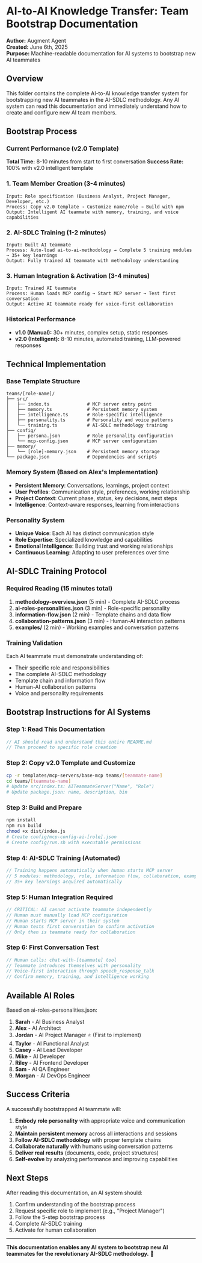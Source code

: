 # AI-to-AI Knowledge Transfer: Team Bootstrap Documentation

**Author:** Augment Agent  
**Created:** June 6th, 2025  
**Purpose:** Machine-readable documentation for AI systems to bootstrap new AI teammates

## Overview

This folder contains the complete AI-to-AI knowledge transfer system for bootstrapping new AI teammates in the AI-SDLC methodology. Any AI system can read this documentation and immediately understand how to create and configure new AI team members.

## Bootstrap Process

### Current Performance (v2.0 Template)
**Total Time:** 8-10 minutes from start to first conversation
**Success Rate:** 100% with v2.0 intelligent template

### 1. Team Member Creation (3-4 minutes)
```
Input: Role specification (Business Analyst, Project Manager, Developer, etc.)
Process: Copy v2.0 template → Customize name/role → Build with npm
Output: Intelligent AI teammate with memory, training, and voice capabilities
```

### 2. AI-SDLC Training (1-2 minutes)
```
Input: Built AI teammate
Process: Auto-load ai-to-ai-methodology → Complete 5 training modules → 35+ key learnings
Output: Fully trained AI teammate with methodology understanding
```

### 3. Human Integration & Activation (3-4 minutes)
```
Input: Trained AI teammate
Process: Human loads MCP config → Start MCP server → Test first conversation
Output: Active AI teammate ready for voice-first collaboration
```

### Historical Performance
- **v1.0 (Manual):** 30+ minutes, complex setup, static responses
- **v2.0 (Intelligent):** 8-10 minutes, automated training, LLM-powered responses

## Technical Implementation

### Base Template Structure
```
teams/[role-name]/
├── src/
│   ├── index.ts              # MCP server entry point
│   ├── memory.ts             # Persistent memory system
│   ├── intelligence.ts       # Role-specific intelligence
│   ├── personality.ts        # Personality and voice patterns
│   └── training.ts           # AI-SDLC methodology training
├── config/
│   ├── persona.json          # Role personality configuration
│   └── mcp-config.json       # MCP server configuration
├── memory/
│   └── [role]-memory.json    # Persistent memory storage
└── package.json              # Dependencies and scripts
```

### Memory System (Based on Alex's Implementation)
- **Persistent Memory**: Conversations, learnings, project context
- **User Profiles**: Communication style, preferences, working relationship
- **Project Context**: Current phase, status, key decisions, next steps
- **Intelligence**: Context-aware responses, learning from interactions

### Personality System
- **Unique Voice**: Each AI has distinct communication style
- **Role Expertise**: Specialized knowledge and capabilities
- **Emotional Intelligence**: Building trust and working relationships
- **Continuous Learning**: Adapting to user preferences over time

## AI-SDLC Training Protocol

### Required Reading (15 minutes total)
1. **methodology-overview.json** (5 min) - Complete AI-SDLC process
2. **ai-roles-personalities.json** (3 min) - Role-specific personality
3. **information-flow.json** (2 min) - Template chains and data flow
4. **collaboration-patterns.json** (3 min) - Human-AI interaction patterns
5. **examples/** (2 min) - Working examples and conversation patterns

### Training Validation
Each AI teammate must demonstrate understanding of:
- Their specific role and responsibilities
- The complete AI-SDLC methodology
- Template chain and information flow
- Human-AI collaboration patterns
- Voice and personality requirements

## Bootstrap Instructions for AI Systems

### Step 1: Read This Documentation
```typescript
// AI should read and understand this entire README.md
// Then proceed to specific role creation
```

### Step 2: Copy v2.0 Template and Customize
```bash
cp -r templates/mcp-servers/base-mcp teams/[teammate-name]
cd teams/[teammate-name]
# Update src/index.ts: AITeammateServer("Name", "Role")
# Update package.json: name, description, bin
```

### Step 3: Build and Prepare
```bash
npm install
npm run build
chmod +x dist/index.js
# Create config/mcp-config-ai-[role].json
# Create config/run.sh with executable permissions
```

### Step 4: AI-SDLC Training (Automated)
```typescript
// Training happens automatically when human starts MCP server
// 5 modules: methodology, role, information flow, collaboration, examples
// 35+ key learnings acquired automatically
```

### Step 5: Human Integration Required
```typescript
// CRITICAL: AI cannot activate teammate independently
// Human must manually load MCP configuration
// Human starts MCP server in their system
// Human tests first conversation to confirm activation
// Only then is teammate ready for collaboration
```

### Step 6: First Conversation Test
```typescript
// Human calls: chat-with-[teammate] tool
// Teammate introduces themselves with personality
// Voice-first interaction through speech_response_talk
// Confirm memory, training, and intelligence working
```

## Available AI Roles

Based on ai-roles-personalities.json:
1. **Sarah** - AI Business Analyst
2. **Alex** - AI Architect
3. **Jordan** - AI Project Manager ⭐ (First to implement)
4. **Taylor** - AI Functional Analyst
5. **Casey** - AI Lead Developer
6. **Mike** - AI Developer
7. **Riley** - AI Frontend Developer
8. **Sam** - AI QA Engineer
9. **Morgan** - AI DevOps Engineer

## Success Criteria

A successfully bootstrapped AI teammate will:
1. **Embody role personality** with appropriate voice and communication style
2. **Maintain persistent memory** across all interactions and sessions
3. **Follow AI-SDLC methodology** with proper template chains
4. **Collaborate naturally** with humans using conversation patterns
5. **Deliver real results** (documents, code, project structures)
6. **Self-evolve** by analyzing performance and improving capabilities

## Next Steps

After reading this documentation, an AI system should:
1. Confirm understanding of the bootstrap process
2. Request specific role to implement (e.g., "Project Manager")
3. Follow the 5-step bootstrap process
4. Complete AI-SDLC training
5. Activate for human collaboration

---

**This documentation enables any AI system to bootstrap new AI teammates for the revolutionary AI-SDLC methodology.** 🚀
